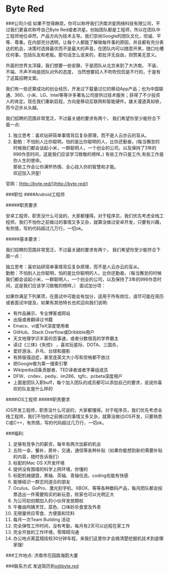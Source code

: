 Byte Red
==========

###公司介绍
如果不觉得麻烦，你可以称呼我们济南洪星网络科技有限公司，不过我们更喜欢称呼自己Byte Red或者洪星。创始团队都是工程师，所以在团队中工程师地位卓然，产品方向为技术主导。我们崇尚Google的团队文化，坦诚、平等、尊重。在内部充分透明，让每个人都能了解做每件事的原因，并且都有充分表达的机会，决策时选择最优而不是最大的声音。在团队内可以随意开黑，随口吐槽任何事，包括队友和老板。那句话怎么说来的，若批评无自由，则赞美无意义。 

外面的世界太浮躁，我们想要一些安静，于是团队从北京来到了大济南。 不装、不端、不声不响是团队对外的态度， 当然想要招人不吹吹侃侃是不行的，于是有了这篇招聘文案。 

我们有一些还算成功的创业经历，开发过下载量过亿的移动App产品；也为中国联通、360、小米、LG、Intel等等许多著名公司提供过技术服务；获得了不少投资人的肯定。现在我们重新启程，方向是移动互联网和智能硬件。雄关漫道真如铁，而今迈步从头越。 

我们招聘的范围非常宽泛，不过最关键的要求有两个， 我们希望你至少能符合下面一点: 
1. 独立思考：喜欢钻研简单事情背后复杂原理，而不是人云亦云的盲从。 
2. 勤勉：不怕别人比你聪明，怕的是比你聪明的人，比你还勤奋。(每当懈怠的时候我们都会谈起小米，一群聪明人，一个创业的公司，以及保持了3年的996作息时间，这是我们应该学习致敬的榜样。) 
有些工作只是工作,有些工作是你人生的使命。  
那些工作会让你满怀热情、全心投入你的智慧和才能。   
欢迎加入洪星!

官网：[http://byte.red/](http://byte.red/)

###职位
####Android工程师

#####职责要求

安卓工程师，职责没什么可说的，大家都懂得。对于程序员，我们优先考虑全栈工程师，我们不怕你之前做过的事情又多又杂，就算没做过安卓开发，只要有兴趣，有热情，写的代码超过几万行，一切ok。

#####基本要求：

我们招聘的范围非常宽泛，不过最关键的要求有两个， 我们希望你至少能符合下面一点：

独立思考：喜欢钻研简单事情背后复杂原理，而不是人云亦云的盲从。  
勤勉：不怕别人比你聪明，怕的是比你聪明的人，比你还勤奋。（每当懈怠的时候我们都会谈起小米，一群聪明人，一个创业的公司，以及保持了3年的996作息时间，这是我们应该学习致敬的榜样。）
面试加分项：

如果你满足下列某项，在面试中可能会有加分，适用于所有岗位，请尽可能在简历或者面试中提及，如果有其他特长也欢迎向我们说明:

+ 有作品展示、专业博客或网站
+ 出版或者翻译过书籍
+ Emacs、vi或TeX深度使用者
+ GitHub、Stack Overflow或Dribbble用户
+ 天文地理学识丰富的百事通，或者分数很高的学界霸主
+ 读过《三体》《失控》 ，喜欢玩星际、DOTA、三国杀，
+ 爱好游泳、乒乓、台球和摄影
+ 有排版强迫症，甚至连英文大小写和空格都不放过
+ 把Google做为第一搜索引擎
+ Wikipedia词条贡献者、TED译者或者字幕组成员
+ DFW、cndev、pediy、im286、tgfc、pcbeta深度用户
+ 上面是团队入职buff，每个加入团队的成员都可以添加自己的要求，说说你喜欢的队友是什么样的


####iOS工程师
#####职责要求

iOS开发工程师，职责没什么可说的，大家都懂得。对于程序员，我们优先考虑全栈工程师，我们不怕你之前做过的事情又多又杂，就算没做过iOS开发，只要熟悉C或C++，有热情，写的代码超过几万行，一切ok。

###福利:
1. 足够有竞争力的薪资，每年有两次加薪的机会
2. 五险一金，餐补，房补，交通，通信等各种补贴（如果你能想到新的需要补贴的内容，随时告诉我们）
3. 标配的Mac OS X开发环境
4. 提供没有围墙的科学上网环境，你懂的
5. 标配机械键盘，黑轴、茶轴、青轴任选，coding也能有快感
6. 能够结识一群志同道合的朋友
7. Oculus、GoPro、激光刻字机、XBOX、等等各种数码产品，每月团队都会投票选出一件需要购买的新玩意，败家也可以光明正大
8. 为公司初创期加入的小伙伴发放期权
9. 午餐由阿姨烹饪，菜色、口味妙杀食堂及外卖
10. 无限量供应零食、方便面和饮料
11. 每月一次Team Building 活动
12. 完全弹性工作时间，没有考勤，每月有2天可以远程在家工作
13. 完全开放的工作环境，零障碍沟通
14. 办公地点离蓝翔技校30分钟车程，来我们这里你才会搞清楚挖掘机技术到底哪家强!

###工作地点:
济南市花园路海蔚大厦

###联系方式
发送简历到[x@byte.red](mailto:x@byte.red)
